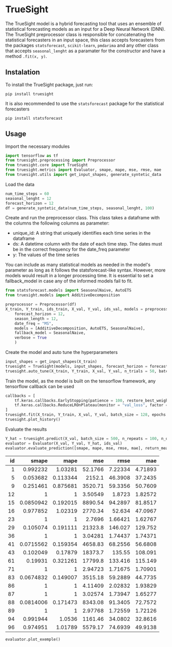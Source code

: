 # TrueSight

The TrueSight model is a hybrid forecasting tool that uses an ensemble of statistical forecasting models as an input for a Deep Neural Network (DNN). The TrueSight preprocessor class is responsible for concatenating the statistical forecasters in an input space, this class accepts forecasters from the packages `statsforecast`, `scikit-learn`, `pmdarima` and any other class that accepts `seasonal_lenght` as a paramater for the constructor and have a method `.fit(x, y)`. 

## Instalation

To install the TrueSight package, just run:

```
pip install truesight
```

It is also recommended to use the `statsforecast` package for the statistical forecasters

```
pip install statsforecast
```

## Usage

Import the necessary modules

``` python
import tensorflow as tf
from truesight.preprocessing import Preprocessor
from truesight.core import TrueSight
from truesight.metrics import Evaluator, smape, mape, mse, rmse, mae
from truesight.utils import get_input_shapes, generate_syntetic_data
```

Load the data

``` python
num_time_steps = 60
seasonal_lenght = 12
forecast_horizon = 12
df = generate_syntetic_data(num_time_steps, seasonal_lenght, 100)
```

Create and run the preprocessor class. This class takes a dataframe with the columns the following columns as parameter:

 - unique_id: A string that uniquely identifies each time series in the dataframe
 - ds: A datetime column with the date of each time step. The dates must be in the correct frequency for the date_freq parameter
 - y: The values of the time series

You can include as many statistical models as needed in the model's parameter as long as it follows the statsforecast-like syntax. However, more models would result in a longer processing time. It is essential to set a fallback_model in case any of the informed models fail to fit.

``` python
from statsforecast.models import SeasonalNaive, AutoETS
from truesight.models import AdditiveDecomposition

preprocessor = Preprocessor(df)
X_train, Y_train, ids_train, X_val, Y_val, ids_val, models = preprocessor.make_dataset(
    forecast_horizon = 12, 
    season_length = 12,
    date_freq = "MS", 
    models = [AdditiveDecomposition, AutoETS, SeasonalNaive], 
    fallback_model = SeasonalNaive,
    verbose = True
    )
```

Create the model and auto tune the hyperparameters

``` python
input_shapes = get_input_shapes(X_train)
truesight = TrueSight(models, input_shapes, forecast_horizon = forecast_horizon)
truesight.auto_tune(X_train, Y_train, X_val, Y_val, n_trials = 50, batch_size = 512, epochs = 5)
```

Train the model, as the model is built on the tensorflow framework, any tensorflow callback can be used

``` python
callbacks = [
    tf.keras.callbacks.EarlyStopping(patience = 100, restore_best_weights = True, monitor = "val_loss"),
    tf.keras.callbacks.ReduceLROnPlateau(monitor = "val_loss", factor = 0.5, patience = 25, verbose = 1),
]
truesight.fit(X_train, Y_train, X_val, Y_val, batch_size = 128, epochs = 1000, verbose = False, callbacks = callbacks)
truesight.plot_history()
```

Evaluate the results

``` python
Y_hat = truesight.predict(X_val, batch_size = 500, n_repeats = 100, n_quantiles = 15, return_quantiles = True, verbose = False)
evaluator = Evaluator(X_val, Y_val, Y_hat, ids_val)
evaluator.evaluate_prediction([smape, mape, mse, rmse, mae], return_mean=False)
```
| id |     smape |     mape |         mse |      rmse |       mae |
|---:|----------:|---------:|------------:|----------:|----------:|
|  1 | 0.992232  | 1.03281  |    52.1766  |   7.22334 |   4.71893 |
|  5 | 0.053682  | 0.113344 |  2152.1     |  46.3908  |  37.2435  |
|  9 | 0.251461  | 0.875681 |  3520.71    |  59.3356  |  50.7609  |
| 12 | 1         | 1        |     3.50549 |   1.8723  |   1.82572 |
| 15 | 0.0850942 | 0.192015 |  8890.54    |  94.2897  |  81.8517  |
| 16 | 0.977852  | 1.02319  |  2770.34    |  52.634   |  47.0967  |
| 23 | 1         | 1        |     2.7696  |   1.66421 |   1.62767 |
| 29 | 0.105074  | 0.191111 | 21323.8     | 146.027   | 129.752   |
| 36 | 1         | 1        |     3.04281 |   1.74437 |   1.74371 |
| 41 | 0.0715562 | 0.159354 |  4658.83    |  68.2556  |  56.6808  |
| 43 | 0.102049  | 0.17879  | 18373.7     | 135.55    | 108.091   |
| 61 | 0.19931   | 0.321261 | 17799.8     | 133.416   | 115.149   |
| 71 | 1         | 1        |     2.94723 |   1.71675 |   1.70901 |
| 83 | 0.0674832 | 0.149007 |  3515.18    |  59.2889  |  44.7735  |
| 86 | 1         | 1        |     4.11409 |   2.02832 |   1.93829 |
| 87 | 1         | 1        |     3.02574 |   1.73947 |   1.65277 |
| 88 | 0.0814006 | 0.171473 |  8343.08    |  91.3405  |  72.7572  |
| 89 | 1         | 1        |     2.97768 |   1.72559 |   1.72126 |
| 94 | 0.991944  | 1.0536   |  1161.46    |  34.0802  |  32.8616  |
| 96 | 0.974951  | 1.01789  |  5579.17    |  74.6939  |  49.9138  |
``` python
evaluator.plot_exemple()
```
